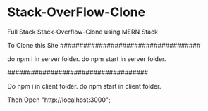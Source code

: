 # Stack-OverFlow-Clone
Full Stack Stack-Overflow-Clone using MERN Stack


To Clone this Site
####################################

do npm i in server folder.
do npm start in server folder.

####################################

Do npm i in client folder.
do npm start in client folder.



Then Open "http://localhost:3000";
